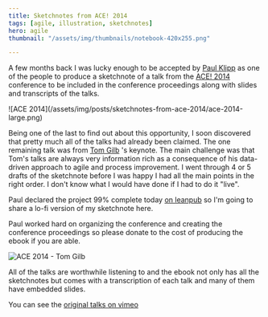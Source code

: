 ```yaml
---
title: Sketchnotes from ACE! 2014
tags: [agile, illustration, sketchnotes]
hero: agile
thumbnail: "/assets/img/thumbnails/notebook-420x255.png"

---
```


A few months back I was lucky enough to be accepted by <a href="https://twitter.com/paulklipp">Paul Klipp</a>
as one of the people to produce a sketchnote of a talk from the <a href="http://aceconf.com">ACE! 2014</a>  
conference to be included in the conference proceedings along with slides and
transcripts of the talks.

![ACE 2014]\(/assets/img/posts/sketchnotes-from-ace-2014/ace-2014-large.png)

Being one of the last to find out about this opportunity, I soon discovered that
pretty much all of the talks had already been claimed. The one remaining talk
was from [Tom Gilb](http://www.gilb.com) 's keynote. The main challenge was
that Tom's talks are always very information rich as a consequence of his
data-driven approach to agile and process improvement. I went through 4 or
5 drafts of the sketchnote before I was happy I had all the main points in
the right order. I don't know what I would have done if I had to do it "live".

Paul declared the project 99% complete today [on leanpub](https://leanpub.com/ACE2014)
so I'm going to share a lo-fi version of my sketchnote here.

Paul worked hard on organizing the conference and creating the conference
proceedings so please donate to the cost of producing the ebook if you are able.

<img src="/assets/img/posts/sketchnotes-from-ace-2014/gilb.png" class="u-max-full-width" alt="ACE 2014 - Tom Gilb" />

All of the talks are worthwhile listening to and the ebook not only has
all the sketchnotes but comes with a transcription of each talk and many
of them have embedded slides.

You can see the [original talks on vimeo](http://vimeo.com/agilece)
